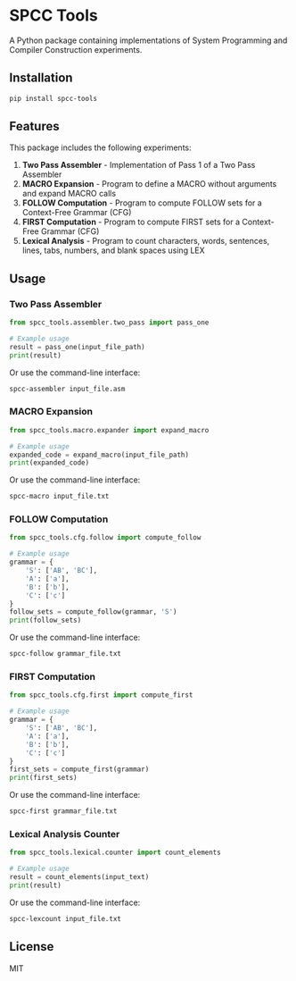 # SPCC Tools

A Python package containing implementations of System Programming and Compiler Construction experiments.

## Installation

```bash
pip install spcc-tools
```

## Features

This package includes the following experiments:

1. **Two Pass Assembler** - Implementation of Pass 1 of a Two Pass Assembler
2. **MACRO Expansion** - Program to define a MACRO without arguments and expand MACRO calls
3. **FOLLOW Computation** - Program to compute FOLLOW sets for a Context-Free Grammar (CFG)
4. **FIRST Computation** - Program to compute FIRST sets for a Context-Free Grammar (CFG)
5. **Lexical Analysis** - Program to count characters, words, sentences, lines, tabs, numbers, and blank spaces using LEX

## Usage

### Two Pass Assembler

```python
from spcc_tools.assembler.two_pass import pass_one

# Example usage
result = pass_one(input_file_path)
print(result)
```

Or use the command-line interface:

```bash
spcc-assembler input_file.asm
```

### MACRO Expansion

```python
from spcc_tools.macro.expander import expand_macro

# Example usage
expanded_code = expand_macro(input_file_path)
print(expanded_code)
```

Or use the command-line interface:

```bash
spcc-macro input_file.txt
```

### FOLLOW Computation

```python
from spcc_tools.cfg.follow import compute_follow

# Example usage
grammar = {
    'S': ['AB', 'BC'],
    'A': ['a'],
    'B': ['b'],
    'C': ['c']
}
follow_sets = compute_follow(grammar, 'S')
print(follow_sets)
```

Or use the command-line interface:

```bash
spcc-follow grammar_file.txt
```

### FIRST Computation

```python
from spcc_tools.cfg.first import compute_first

# Example usage
grammar = {
    'S': ['AB', 'BC'],
    'A': ['a'],
    'B': ['b'],
    'C': ['c']
}
first_sets = compute_first(grammar)
print(first_sets)
```

Or use the command-line interface:

```bash
spcc-first grammar_file.txt
```

### Lexical Analysis Counter

```python
from spcc_tools.lexical.counter import count_elements

# Example usage
result = count_elements(input_text)
print(result)
```

Or use the command-line interface:

```bash
spcc-lexcount input_file.txt
```

## License

MIT